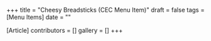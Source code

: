 +++
title = "Cheesy Breadsticks (CEC Menu Item)"
draft = false
tags = [Menu Items]
date = ""

[Article]
contributors = []
gallery = []
+++